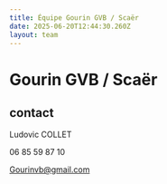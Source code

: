 ```yaml
---
title: Équipe Gourin GVB / Scaër
date: 2025-06-20T12:44:30.260Z
layout: team
---
```


# Gourin GVB / Scaër



## contact 

Ludovic COLLET

06 85 59 87 10

Gourinvb@gmail.com

